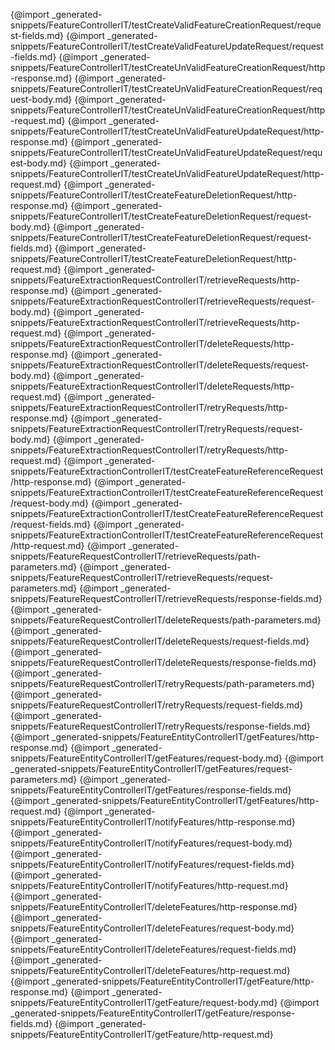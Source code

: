 
{@import _generated-snippets/FeatureControllerIT/testCreateValidFeatureCreationRequest/request-fields.md}
{@import _generated-snippets/FeatureControllerIT/testCreateValidFeatureUpdateRequest/request-fields.md}
{@import _generated-snippets/FeatureControllerIT/testCreateUnValidFeatureCreationRequest/http-response.md}
{@import _generated-snippets/FeatureControllerIT/testCreateUnValidFeatureCreationRequest/request-body.md}
{@import _generated-snippets/FeatureControllerIT/testCreateUnValidFeatureCreationRequest/http-request.md}
{@import _generated-snippets/FeatureControllerIT/testCreateUnValidFeatureUpdateRequest/http-response.md}
{@import _generated-snippets/FeatureControllerIT/testCreateUnValidFeatureUpdateRequest/request-body.md}
{@import _generated-snippets/FeatureControllerIT/testCreateUnValidFeatureUpdateRequest/http-request.md}
{@import _generated-snippets/FeatureControllerIT/testCreateFeatureDeletionRequest/http-response.md}
{@import _generated-snippets/FeatureControllerIT/testCreateFeatureDeletionRequest/request-body.md}
{@import _generated-snippets/FeatureControllerIT/testCreateFeatureDeletionRequest/request-fields.md}
{@import _generated-snippets/FeatureControllerIT/testCreateFeatureDeletionRequest/http-request.md}
{@import _generated-snippets/FeatureExtractionRequestControllerIT/retrieveRequests/http-response.md}
{@import _generated-snippets/FeatureExtractionRequestControllerIT/retrieveRequests/request-body.md}
{@import _generated-snippets/FeatureExtractionRequestControllerIT/retrieveRequests/http-request.md}
{@import _generated-snippets/FeatureExtractionRequestControllerIT/deleteRequests/http-response.md}
{@import _generated-snippets/FeatureExtractionRequestControllerIT/deleteRequests/request-body.md}
{@import _generated-snippets/FeatureExtractionRequestControllerIT/deleteRequests/http-request.md}
{@import _generated-snippets/FeatureExtractionRequestControllerIT/retryRequests/http-response.md}
{@import _generated-snippets/FeatureExtractionRequestControllerIT/retryRequests/request-body.md}
{@import _generated-snippets/FeatureExtractionRequestControllerIT/retryRequests/http-request.md}
{@import _generated-snippets/FeatureExtractionControllerIT/testCreateFeatureReferenceRequest/http-response.md}
{@import _generated-snippets/FeatureExtractionControllerIT/testCreateFeatureReferenceRequest/request-body.md}
{@import _generated-snippets/FeatureExtractionControllerIT/testCreateFeatureReferenceRequest/request-fields.md}
{@import _generated-snippets/FeatureExtractionControllerIT/testCreateFeatureReferenceRequest/http-request.md}
{@import _generated-snippets/FeatureRequestControllerIT/retrieveRequests/path-parameters.md}
{@import _generated-snippets/FeatureRequestControllerIT/retrieveRequests/request-parameters.md}
{@import _generated-snippets/FeatureRequestControllerIT/retrieveRequests/response-fields.md}
{@import _generated-snippets/FeatureRequestControllerIT/deleteRequests/path-parameters.md}
{@import _generated-snippets/FeatureRequestControllerIT/deleteRequests/request-fields.md}
{@import _generated-snippets/FeatureRequestControllerIT/deleteRequests/response-fields.md}
{@import _generated-snippets/FeatureRequestControllerIT/retryRequests/path-parameters.md}
{@import _generated-snippets/FeatureRequestControllerIT/retryRequests/request-fields.md}
{@import _generated-snippets/FeatureRequestControllerIT/retryRequests/response-fields.md}
{@import _generated-snippets/FeatureEntityControllerIT/getFeatures/http-response.md}
{@import _generated-snippets/FeatureEntityControllerIT/getFeatures/request-body.md}
{@import _generated-snippets/FeatureEntityControllerIT/getFeatures/request-parameters.md}
{@import _generated-snippets/FeatureEntityControllerIT/getFeatures/response-fields.md}
{@import _generated-snippets/FeatureEntityControllerIT/getFeatures/http-request.md}
{@import _generated-snippets/FeatureEntityControllerIT/notifyFeatures/http-response.md}
{@import _generated-snippets/FeatureEntityControllerIT/notifyFeatures/request-body.md}
{@import _generated-snippets/FeatureEntityControllerIT/notifyFeatures/request-fields.md}
{@import _generated-snippets/FeatureEntityControllerIT/notifyFeatures/http-request.md}
{@import _generated-snippets/FeatureEntityControllerIT/deleteFeatures/http-response.md}
{@import _generated-snippets/FeatureEntityControllerIT/deleteFeatures/request-body.md}
{@import _generated-snippets/FeatureEntityControllerIT/deleteFeatures/request-fields.md}
{@import _generated-snippets/FeatureEntityControllerIT/deleteFeatures/http-request.md}
{@import _generated-snippets/FeatureEntityControllerIT/getFeature/http-response.md}
{@import _generated-snippets/FeatureEntityControllerIT/getFeature/request-body.md}
{@import _generated-snippets/FeatureEntityControllerIT/getFeature/response-fields.md}
{@import _generated-snippets/FeatureEntityControllerIT/getFeature/http-request.md}
